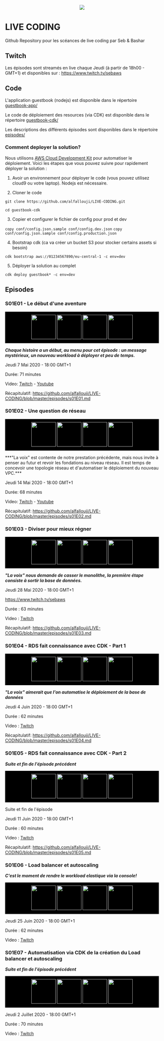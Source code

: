 
<p align="center"><img src="https://rawcdn.githack.com/alfallouji/LIVE-CODING/006f6002b6234ebe12488256b89a1198e8f5038d/episodes/assets/cestlavie.jpg" /></p>

# LIVE CODING
Github Repository pour les scéances de live coding par Seb & Bashar

## Twitch
Les épisodes sont streamés en live chaque Jeudi (à partir de 18h00 - GMT+1) et disponibles sur :
https://www.twitch.tv/sebaws

## Code 

L'application guestbook (nodejs) est disponible dans le répertoire [guestbook-app/](https://github.com/alfallouji/LIVE-CODING/tree/master/guestbook-app)

Le code de déploiement des resources (via CDK) est disponible dans le répertoire [guestbook-cdk/](https://github.com/alfallouji/LIVE-CODING/tree/master/guestbook-cdk)

Les descriptions des différents épisodes sont disponibles dans le répertoire [episodes/](https://github.com/alfallouji/LIVE-CODING/tree/master/episodes)

### Comment deployer la solution?

Nous utilisons [AWS Cloud Development Kit](https://aws.amazon.com/cdk/) pour automatiser le déploiement. Voici les étapes que vous pouvez suivre pour rapidement déployer la solution : 

1. Avoir un environnement pour déployer le code (vous pouvez utilisez cloud9 ou votre laptop). Nodejs est nécessaire.

2. Cloner le code 

`git clone https://github.com/alfallouji/LIVE-CODING.git`

`cd guestbook-cdk`

3. Copier et configurer le fichier de config pour prod et dev

`copy conf/config.json.sample conf/config.dev.json`
`copy conf/config.json.sample conf/config.production.json`

4. Bootstrap cdk (ca va créer un bucket S3 pour stocker certains assets si besoin)

`cdk bootstrap aws://01234567890/eu-central-1 -c env=dev`

5. Déployer la solution au complet

`cdk deploy guestbook* -c env=dev`


## Episodes 

### S01E01 - Le début d'une aventure

<p align="center" style="background-color:black; padding: 10px;">
  <img witdh="80" height="80" src="https://rawcdn.githack.com/alfallouji/LIVE-CODING/006f6002b6234ebe12488256b89a1198e8f5038d/episodes/assets/s01e01-a.png" />
  <img witdh="80" height="80" src="https://rawcdn.githack.com/alfallouji/LIVE-CODING/006f6002b6234ebe12488256b89a1198e8f5038d/episodes/assets/s01e01-b.png" />
  <img witdh="80" height="80" src="https://rawcdn.githack.com/alfallouji/LIVE-CODING/006f6002b6234ebe12488256b89a1198e8f5038d/episodes/assets/s01e01-c.png" />  
  <img witdh="80" height="80" src="https://rawcdn.githack.com/alfallouji/LIVE-CODING/006f6002b6234ebe12488256b89a1198e8f5038d/episodes/assets/s01e01-d.png" />    
</p>

***Chaque histoire a un début, au menu pour cet épisode : un message mystérieux, un nouveau workload à déployer et peu de temps.***

Jeudi 7 Mai 2020 - 18:00 GMT+1 

Durée: 71 minutes

Video: [Twitch](https://www.twitch.tv/videos/613997283) - [Youtube](https://www.youtube.com/watch?v=ZCRdFMfdCG0)

Récapitulatif: https://github.com/alfallouji/LIVE-CODING/blob/master/episodes/s01E01.md

### S01E02 - Une question de réseau

<p align="center" style="background-color:black; padding: 10px;">
  <img witdh="80" height="80" src="https://rawcdn.githack.com/alfallouji/LIVE-CODING/006f6002b6234ebe12488256b89a1198e8f5038d/episodes/assets/s01e02-a.png" />
  <img witdh="80" height="80" src="https://rawcdn.githack.com/alfallouji/LIVE-CODING/006f6002b6234ebe12488256b89a1198e8f5038d/episodes/assets/s01e02-b.png" />
  <img witdh="80" height="80" src="https://rawcdn.githack.com/alfallouji/LIVE-CODING/006f6002b6234ebe12488256b89a1198e8f5038d/episodes/assets/s01e02-c.png" />  
  <img witdh="80" height="80" src="https://rawcdn.githack.com/alfallouji/LIVE-CODING/006f6002b6234ebe12488256b89a1198e8f5038d/episodes/assets/s01e02-d.png" />    
</p>
***"La voix" est contente de notre prestation précédente, mais nous invite à penser au futur et revoir les fondations au niveau réseau. Il est temps de concevoir une topologie réseau et d'automatiser le déploiement du nouveau VPC.***

Jeudi 14 Mai 2020 - 18:00 GMT+1

Durée: 68 minutes

Video: [Twitch](https://www.twitch.tv/videos/620885990) - [Youtube](https://www.youtube.com/watch?v=nM-0FbGKfLw)

Récapitulatif: https://github.com/alfallouji/LIVE-CODING/blob/master/episodes/s01E02.md


### S01E03 - Diviser pour mieux régner

<p align="center" style="background-color:black; padding: 10px;">
  <img witdh="80" height="80" src="https://rawcdn.githack.com/alfallouji/LIVE-CODING/006f6002b6234ebe12488256b89a1198e8f5038d/episodes/assets/s01e03-a.png" />
  <img witdh="80" height="80" src="https://rawcdn.githack.com/alfallouji/LIVE-CODING/006f6002b6234ebe12488256b89a1198e8f5038d/episodes/assets/s01e03-b.png" />
  <img witdh="80" height="80" src="https://rawcdn.githack.com/alfallouji/LIVE-CODING/006f6002b6234ebe12488256b89a1198e8f5038d/episodes/assets/s01e03-c.png" />  
  <img witdh="80" height="80" src="https://rawcdn.githack.com/alfallouji/LIVE-CODING/006f6002b6234ebe12488256b89a1198e8f5038d/episodes/assets/s01e03-d.png" />    
</p>

***"La voix" nous demande de casser le monolithe, la première étape consiste à sortir la base de données.***

Jeudi 28 Mai 2020 - 18:00 GMT+1

https://www.twitch.tv/sebaws

Durée : 63 minutes

Video : [Twitch](https://www.twitch.tv/videos/634488159)

Récapitulatif: https://github.com/alfallouji/LIVE-CODING/blob/master/episodes/s01E03.md


### S01E04 - RDS fait connaissance avec CDK - Part 1

<p align="center" style="background-color:black; padding: 10px;">
  <img witdh="80" height="80" src="https://rawcdn.githack.com/alfallouji/LIVE-CODING/006f6002b6234ebe12488256b89a1198e8f5038d/episodes/assets/s01e04-a.png" />
  <img witdh="80" height="80" src="https://rawcdn.githack.com/alfallouji/LIVE-CODING/006f6002b6234ebe12488256b89a1198e8f5038d/episodes/assets/s01e04-b.png" />
  <img witdh="80" height="80" src="https://rawcdn.githack.com/alfallouji/LIVE-CODING/006f6002b6234ebe12488256b89a1198e8f5038d/episodes/assets/s01e04-c.png" />  
  <img witdh="80" height="80" src="https://rawcdn.githack.com/alfallouji/LIVE-CODING/006f6002b6234ebe12488256b89a1198e8f5038d/episodes/assets/s01e04-d.png" />    
</p>

***"La voix" aimerait que l'on automatise le déploiement de la base de données***

Jeudi 4 Juin 2020 - 18:00 GMT+1

Durée : 62 minutes

Video : [Twitch](https://www.twitch.tv/videos/647898443)

Récapitulatif: https://github.com/alfallouji/LIVE-CODING/blob/master/episodes/s01E04.md


### S01E05 - RDS fait connaissance avec CDK - Part 2

***Suite et fin de l'épisode précédent***

<p align="center" style="background-color:black; padding: 10px;">
  <img witdh="80" height="80" src="https://rawcdn.githack.com/alfallouji/LIVE-CODING/006f6002b6234ebe12488256b89a1198e8f5038d/episodes/assets/s01e05-a.png" />
  <img witdh="80" height="80" src="https://rawcdn.githack.com/alfallouji/LIVE-CODING/006f6002b6234ebe12488256b89a1198e8f5038d/episodes/assets/s01e05-b.png" />
  <img witdh="80" height="80" src="https://rawcdn.githack.com/alfallouji/LIVE-CODING/006f6002b6234ebe12488256b89a1198e8f5038d/episodes/assets/s01e05-c.png" />  
  <img witdh="80" height="80" src="https://rawcdn.githack.com/alfallouji/LIVE-CODING/006f6002b6234ebe12488256b89a1198e8f5038d/episodes/assets/s01e05-d.png" />    
</p>

Suite et fin de l'épisode 

Jeudi 11 Juin 2020 - 18:00 GMT+1

Durée : 60 minutes

Video : [Twitch](https://www.twitch.tv/videos/641191131)

Récapitulatif: https://github.com/alfallouji/LIVE-CODING/blob/master/episodes/s01E05.md


### S01E06 - Load balancer et autoscaling
 
***C'est le moment de rendre le workload elastique via la console!***

<p align="center" style="background-color:black; padding: 10px;">
  <img witdh="80" height="80" src="https://rawcdn.githack.com/alfallouji/LIVE-CODING/006f6002b6234ebe12488256b89a1198e8f5038d/episodes/assets/s01e06-a.png" />
  <img witdh="80" height="80" src="https://rawcdn.githack.com/alfallouji/LIVE-CODING/006f6002b6234ebe12488256b89a1198e8f5038d/episodes/assets/s01e06-b.png" />
  <img witdh="80" height="80" src="https://rawcdn.githack.com/alfallouji/LIVE-CODING/006f6002b6234ebe12488256b89a1198e8f5038d/episodes/assets/s01e06-c.png" />  
  <img witdh="80" height="80" src="https://rawcdn.githack.com/alfallouji/LIVE-CODING/006f6002b6234ebe12488256b89a1198e8f5038d/episodes/assets/s01e06-d.png" />    
</p>

Jeudi 25 Juin 2020 - 18:00 GMT+1

Durée : 62 minutes

Video : [Twitch](https://www.twitch.tv/videos/661208347)


### S01E07 - Automatisation via CDK de la création du Load balancer et autoscaling
***Suite et fin de l'épisode précédent***

<p align="center" style="background-color:black; padding: 10px;">
  <img witdh="80" height="80" src="https://rawcdn.githack.com/alfallouji/LIVE-CODING/006f6002b6234ebe12488256b89a1198e8f5038d/episodes/assets/s01e07-a.png" />
  <img witdh="80" height="80" src="https://rawcdn.githack.com/alfallouji/LIVE-CODING/006f6002b6234ebe12488256b89a1198e8f5038d/episodes/assets/s01e07-b.png" />
  <img witdh="80" height="80" src="https://rawcdn.githack.com/alfallouji/LIVE-CODING/006f6002b6234ebe12488256b89a1198e8f5038d/episodes/assets/s01e07-c.png" />  
  <img witdh="80" height="80" src="https://rawcdn.githack.com/alfallouji/LIVE-CODING/006f6002b6234ebe12488256b89a1198e8f5038d/episodes/assets/s01e07-d.png" />    
</p>

Jeudi 2 Juillet 2020 - 18:00 GMT+1

Durée : 70 minutes

Video : [Twitch](https://www.twitch.tv/videos/668152499)



